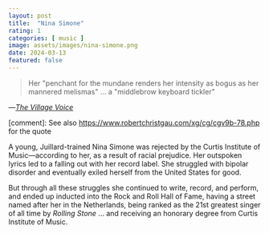 ```yaml
---
layout: post
title:  "Nina Simone"
rating: 1
categories: [ music ]
image: assets/images/nina-simone.png
date: 2024-03-13
featured: false
---
```


> Her "penchant for the mundane renders her intensity as bogus as her mannered melismas" ... a "middlebrow keyboard tickler"

—[_The Village Voice_](https://www.robertchristgau.com/xg/bk-aow/joy.php)

[comment]: See also https://www.robertchristgau.com/xg/cg/cgv9b-78.php for the quote

A young, Juillard-trained Nina Simone was rejected by the Curtis Institute of Music—according to her, as a result of racial prejudice. Her outspoken lyrics led to a falling out with her record label. She struggled with bipolar disorder and eventually exiled herself from the United States for good.

But through all these struggles she continued to write, record, and perform, and ended up inducted into the Rock and Roll Hall of Fame, having a street named after her in the Netherlands, being ranked as the 21st greatest singer of all time by _Rolling Stone_ ... and receiving an honorary degree from Curtis Institute of Music.
